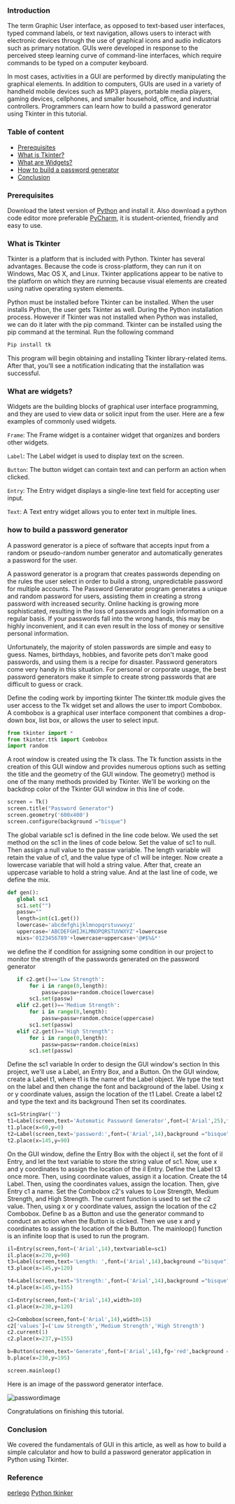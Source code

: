 
### Introduction
The term Graphic User interface, as opposed to text-based user interfaces, typed command labels, or text navigation, allows users to interact with electronic devices through the use of graphical icons and audio indicators such as primary notation. GUIs were developed in response to the perceived steep learning curve of command-line interfaces, which require commands to be typed on a computer keyboard.

In most cases, activities in a GUI are performed by directly manipulating the graphical elements. In addition to computers, GUIs are used in a variety of handheld mobile devices such as MP3 players, portable media players, gaming devices, cellphones, and smaller household, office, and industrial controllers.
Programmers can learn how to build a password generator using Tkinter in this tutorial.

### Table of content
- [Prerequisites](#prerequisites)
- [What is Tkinter?](#what-is-tkinter?)
- [What are Widgets?](#what-are-widgets?)
- [How to build a password generator](#how-to-build-a-password-generator)
- [Conclusion](#conclusion)

### Prerequisites
Download the latest version of [Python](https://www.python.org/downloads/) and install it.
Also download a python code editor more preferable [PyCharm](https://www.jetbrains.com/pycharm/download/), it is student-oriented, friendly and easy to use.

### What is Tkinter
Tkinter is a platform that is included with Python. Tkinter has several advantages. Because the code is cross-platform, they can run it on Windows, Mac OS X, and Linux. Tkinter applications appear to be native to the platform on which they are running because visual elements are created using native operating system elements.

Python must be installed before Tkinter can be installed. When the user installs Python, the user gets Tkinter as well. During the Python installation process.
However if Tkinter was not  installed when Python was installed, we can do it later with the pip command.
Tkinter can be installed using the pip command at the terminal.
Run the following command 
```python
Pip install tk
```
This program will begin obtaining and installing Tkinter library-related items. After that, you'll see a notification indicating that the installation was successful.

### What are widgets?
Widgets are the building blocks of graphical user interface programming, and they are used to view data or solicit input from the user. Here are a few examples of commonly used widgets.

`Frame`: The Frame widget is a container widget that organizes and borders other widgets.

`Label`: The Label widget is used to display text on the screen.

`Button`: The button widget can contain text and can perform an action when clicked.

`Entry`: The Entry widget displays a single-line text field for accepting user input.

`Text`: A Text entry widget allows you to enter text in multiple lines.

### how to build a password generator
A  password generator is a piece of software that accepts input from a random or pseudo-random number generator and automatically generates  a password for the user.

A password generator is a program that creates passwords depending on the rules the user select in order to build a strong, unpredictable password for multiple accounts. The Password Generator program generates a unique and random password for users, assisting them in creating a strong password with increased security.
Online hacking is growing more sophisticated, resulting in the loss of passwords and login information on a regular basis. If your passwords fall into the wrong hands, this may be highly inconvenient, and it can even result in the loss of money or sensitive personal information.

Unfortunately, the majority of stolen passwords are simple and easy to guess. Names, birthdays, hobbies, and favorite pets don't make good passwords, and using them is a recipe for disaster.
Password generators come very handy in this situation.
For personal or corporate usage, the best password generators make it simple to create strong passwords that are difficult to guess or crack.

Define the coding work by importing tkinter
The tkinter.ttk module gives the user access to the Tk widget set and allows the user to import Combobox. 
A combobox is a graphical user interface component that combines a drop-down box, list box, or allows the user to select input.

```Python
from tkinter import *
from tkinter.ttk import Combobox
import random
```

A root window is created using the Tk class.
The Tk function assists in the creation of this GUI window and provides numerous options such as setting the title and the geometry of the GUI window.
The geometry() method is one of the many methods provided by Tkinter.
We'll be working on the backdrop color of the Tkinter GUI window in this line of code.

```Python
screen = Tk()
screen.title("Password Generator")
screen.geometry('600x400')
screen.configure(background ="bisque")
``` 

The global variable sc1 is defined in the line code below.
We used the set method on the sc1 in the lines of code below.
Set the value of sc1 to null. Then assign a null value to the passw variable. 
The length variable will retain the value of c1, and the value type of c1 will be integer. 
Now create a lowercase variable that will hold a string value. 
After that, create an uppercase variable to hold a string value.
And at the last line of code, we define the mix.

```Python
def gen():
   global sc1
   sc1.set("")
   passw=""
   length=int(c1.get())
   lowercase='abcdefghijklmnopqrstuvwxyz'
   uppercase='ABCDEFGHIJKLMNOPQRSTUVWXYZ'+lowercase
   mixs='0123456789'+lowercase+uppercase+'@#$%&*'
   ```
   
we define the if condition for assigning some condition in our project to monitor the strength of the passwords  generated on the password generator

```Python
   if c2.get()=='Low Strength':
       for i in range(0,length):
           passw=passw+random.choice(lowercase)
       sc1.set(passw)
   elif c2.get()=='Medium Strength':
       for i in range(0,length):
           passw=passw+random.choice(uppercase)
       sc1.set(passw)
   elif c2.get()=='High Strength':
       for i in range(0,length):
           passw=passw+random.choice(mixs)
       sc1.set(passw)
```

Define the sc1 variable
In order to design the GUI window's section In this project, we'll use a Label, an Entry Box, and a Button.
On the GUI window, create a Label t1, where t1 is the name of the Label object.
We type the text on the label and then change the font and background of the label.
Using x or y coordinate values, assign the location of the t1 Label.
Create a label t2  and type the text and its background
Then set its coordinates.

```Python
sc1=StringVar('')
t1=Label(screen,text='Automatic Password Generator',font=('Arial',25),fg='red',background ="bisque")
t1.place(x=60,y=0)
t2=Label(screen,text='password:',font=('Arial',14),background ="bisque")
t2.place(x=145,y=90)
```

On the GUI window, define the Entry Box with the object il, set the font of il Entry, and let the text variable to store the string value of sc1. 
Now, use x and y coordinates to assign the location of the il Entry.
Define the Label t3 once more. Then, using coordinate values, assign it a location.
Create the t4 Label. Then, using the coordinates values, assign the location. Then, give Entry c1 a name.
Set the Combobox c2's values to Low Strength, Medium Strength, and High Strength.
The current function is used to set the c2 value.
Then, using x or y coordinate values, assign the location of the c2 Combobox.
Define b as a Button and use the generator command to conduct an action when the Button is clicked. 
Then we use x and y coordinates to assign the location of the b Button.
The mainloop() function is an infinite loop that is used to run the program.

```Python
il=Entry(screen,font=('Arial',14),textvariable=sc1)
il.place(x=270,y=90)
t3=Label(screen,text='Length: ',font=('Arial',14),background ="bisque")
t3.place(x=145,y=120)

t4=Label(screen,text='Strength:',font=('Arial',14),background ="bisque")
t4.place(x=145,y=155)

c1=Entry(screen,font=('Arial',14),width=10)
c1.place(x=230,y=120)

c2=Combobox(screen,font=('Arial',14),width=15)
c2['values']=('Low Strength','Medium Strength','High Strength')
c2.current(1)
c2.place(x=237,y=155)

b=Button(screen,text='Generate',font=('Arial',14),fg='red',background ="white",command=gen)
b.place(x=230,y=195)

screen.mainloop()
```

Here is an image of the password generator interface.


![passwordimage](/engineering-education/introduction-to-gui-using-tkinter-in-python/password.png)

Congratulations on finishing this tutorial.

### Conclusion

We covered the fundamentals of GUI in this article, as well as how to build a simple calculator and how to build a password generator application in Python using Tkinter.

### Reference

[perlego](https://www.perlego.com/book/721869/python-gui-programming-with-tkinter-pdf)
[Python tkinker](https://medium.com/analytics-vidhya/python-tkinter-as-a-java-application-36536176fe83)



 



